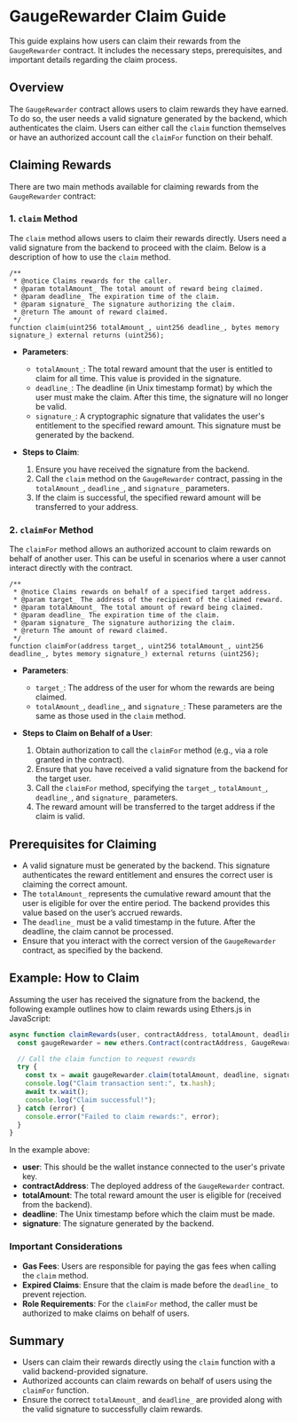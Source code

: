# GaugeRewarder Claim Guide

This guide explains how users can claim their rewards from the `GaugeRewarder` contract. It includes the necessary steps, prerequisites, and important details regarding the claim process.

## Overview
The `GaugeRewarder` contract allows users to claim rewards they have earned. To do so, the user needs a valid signature generated by the backend, which authenticates the claim. Users can either call the `claim` function themselves or have an authorized account call the `claimFor` function on their behalf.

## Claiming Rewards
There are two main methods available for claiming rewards from the `GaugeRewarder` contract:

### 1. `claim` Method
The `claim` method allows users to claim their rewards directly. Users need a valid signature from the backend to proceed with the claim. Below is a description of how to use the `claim` method.

```solidity
/**
 * @notice Claims rewards for the caller.
 * @param totalAmount_ The total amount of reward being claimed.
 * @param deadline_ The expiration time of the claim.
 * @param signature_ The signature authorizing the claim.
 * @return The amount of reward claimed.
 */
function claim(uint256 totalAmount_, uint256 deadline_, bytes memory signature_) external returns (uint256);
```

- **Parameters**:
  - `totalAmount_`: The total reward amount that the user is entitled to claim for all time. This value is provided in the signature.
  - `deadline_`: The deadline (in Unix timestamp format) by which the user must make the claim. After this time, the signature will no longer be valid.
  - `signature_`: A cryptographic signature that validates the user's entitlement to the specified reward amount. This signature must be generated by the backend.

- **Steps to Claim**:
  1. Ensure you have received the signature from the backend.
  2. Call the `claim` method on the `GaugeRewarder` contract, passing in the `totalAmount_`, `deadline_`, and `signature_` parameters.
  3. If the claim is successful, the specified reward amount will be transferred to your address.

### 2. `claimFor` Method
The `claimFor` method allows an authorized account to claim rewards on behalf of another user. This can be useful in scenarios where a user cannot interact directly with the contract.

```solidity
/**
 * @notice Claims rewards on behalf of a specified target address.
 * @param target_ The address of the recipient of the claimed reward.
 * @param totalAmount_ The total amount of reward being claimed.
 * @param deadline_ The expiration time of the claim.
 * @param signature_ The signature authorizing the claim.
 * @return The amount of reward claimed.
 */
function claimFor(address target_, uint256 totalAmount_, uint256 deadline_, bytes memory signature_) external returns (uint256);
```

- **Parameters**:
  - `target_`: The address of the user for whom the rewards are being claimed.
  - `totalAmount_`, `deadline_`, and `signature_`: These parameters are the same as those used in the `claim` method.

- **Steps to Claim on Behalf of a User**:
  1. Obtain authorization to call the `claimFor` method (e.g., via a role granted in the contract).
  2. Ensure that you have received a valid signature from the backend for the target user.
  3. Call the `claimFor` method, specifying the `target_`, `totalAmount_`, `deadline_`, and `signature_` parameters.
  4. The reward amount will be transferred to the target address if the claim is valid.

## Prerequisites for Claiming
- A valid signature must be generated by the backend. This signature authenticates the reward entitlement and ensures the correct user is claiming the correct amount.
- The `totalAmount_` represents the cumulative reward amount that the user is eligible for over the entire period. The backend provides this value based on the user’s accrued rewards.
- The `deadline_` must be a valid timestamp in the future. After the deadline, the claim cannot be processed.
- Ensure that you interact with the correct version of the `GaugeRewarder` contract, as specified by the backend.

## Example: How to Claim
Assuming the user has received the signature from the backend, the following example outlines how to claim rewards using Ethers.js in JavaScript:

```js
async function claimRewards(user, contractAddress, totalAmount, deadline, signature) {
  const gaugeRewarder = new ethers.Contract(contractAddress, GaugeRewarder_ABI, user);

  // Call the claim function to request rewards
  try {
    const tx = await gaugeRewarder.claim(totalAmount, deadline, signature);
    console.log("Claim transaction sent:", tx.hash);
    await tx.wait();
    console.log("Claim successful!");
  } catch (error) {
    console.error("Failed to claim rewards:", error);
  }
}
```

In the example above:
- **user**: This should be the wallet instance connected to the user's private key.
- **contractAddress**: The deployed address of the `GaugeRewarder` contract.
- **totalAmount**: The total reward amount the user is eligible for (received from the backend).
- **deadline**: The Unix timestamp before which the claim must be made.
- **signature**: The signature generated by the backend.

### Important Considerations
- **Gas Fees**: Users are responsible for paying the gas fees when calling the `claim` method.
- **Expired Claims**: Ensure that the claim is made before the `deadline_` to prevent rejection.
- **Role Requirements**: For the `claimFor` method, the caller must be authorized to make claims on behalf of users.

## Summary
- Users can claim their rewards directly using the `claim` function with a valid backend-provided signature.
- Authorized accounts can claim rewards on behalf of users using the `claimFor` function.
- Ensure the correct `totalAmount_` and `deadline_` are provided along with the valid signature to successfully claim rewards.

